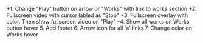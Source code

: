 +1. Change "Play" button on arrow or "Works" with link to works section
+2. Fullscreen video with cursor labled as "Stop"
+3. Fullscreen overlay with color. Then show fullscreen video on "Play"
-4. Show all works on Works button hover
5. Add footer
6. Arrow icon for all 'a' links
7. Change color on Works hover